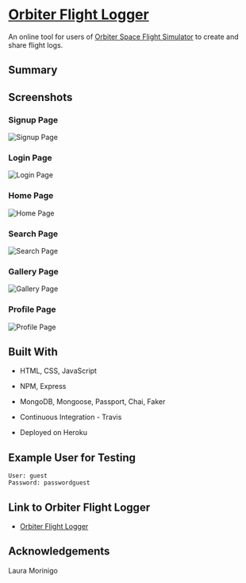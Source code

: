 # [Orbiter Flight Logger](https://orbiter-flight-logger.herokuapp.com/)

An online tool for users of [Orbiter Space Flight Simulator](http://orbit.medphys.ucl.ac.uk/) to create and share flight logs.

## Summary



## Screenshots

### Signup Page

![Signup Page](public/images/screenshots/signup.jpg)

### Login Page

![Login Page](public/images/screenshots/login.jpg)

### Home Page

![Home Page](public/images/screenshots/home.jpg)

### Search Page

![Search Page](public/images/screenshots/search.jpg)

### Gallery Page

![Gallery Page](public/images/screenshots/gallery.jpg)

### Profile Page

![Profile Page](public/images/screenshots/profile.jpg)

## Built With

* HTML, CSS, JavaScript

* NPM, Express

* MongoDB, Mongoose, Passport, Chai, Faker

* Continuous Integration - Travis

* Deployed on Heroku

## Example User for Testing
```
User: guest
Password: passwordguest
```

## Link to Orbiter Flight Logger
- [Orbiter Flight Logger](https://orbiter-flight-logger.herokuapp.com/)

## Acknowledgements
Laura Morinigo

